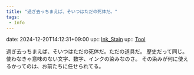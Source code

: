 ```yaml
---
title: "過ぎ去っちまえば、そいつはただの死体だ。"
tags:
 - Info
---
```


date: 2024-12-20T14:12:31+09:00
up:: [Ink_Stain](../Bar/Novel/Topics/Ink_Stain.md)
up:: [Tool](../Bar/Novel/Topics/Tool.md)

過ぎ去っちまえば、そいつはただの死体だ。ただの道具だ。
歴史だって同じ。使わなきゃ意味のない文字、数字、インクの染みなのさ。
その染みが何に使えるかってのは、お前たちに任せられてる。